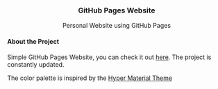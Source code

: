 <p align="center">
  <h3 align="center">GitHub Pages Website</h3>

  <p align="center">
    Personal Website using GitHub Pages
  </p>
</p>

#### About the Project

Simple GitHub Pages Website, you can check it out [here](https://lombardidaniel.github.io).
The project is constantly updated.

The color palette is inspired by the [Hyper Material Theme](https://hyper.is/store/hyper-material-theme)
